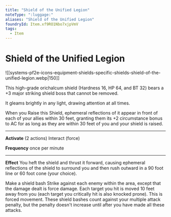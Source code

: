 ```yaml
---
title: "Shield of the Unified Legion"
noteType: ":luggage:"
aliases: "Shield of the Unified Legion"
foundryId: Item.xf9RO1Nbo7xjpVmV
tags:
  - Item
---
```


# Shield of the Unified Legion
![[systems-pf2e-icons-equipment-shields-specific-shields-shield-of-the-unified-legion.webp|150]]

This high-grade orichalcum shield (Hardness 16, HP 64, and BT 32) bears a +3 major striking shield boss that cannot be removed.

It gleams brightly in any light, drawing attention at all times.

When you Raise this Shield, ephemeral reflections of it appear in front of each of your allies within 30 feet, granting them its +2 circumstance bonus to AC for as long as they are within 30 feet of you and your shield is raised. 

* * *

**Activate** (2 actions) Interact (force)

**Frequency** once per minute

* * *

**Effect** You heft the shield and thrust it forward, causing ephemeral reflections of the shield to surround you and then rush outward in a 90 foot line or 60 foot cone (your choice).

Make a shield bash Strike against each enemy within the area, except that the damage dealt is force damage. Each target you hit is moved 10 feet away from you (each target you critically hit is also knocked prone). This is forced movement. These shield bashes count against your multiple attack penalty, but the penalty doesn't increase until after you have made all these attacks.
